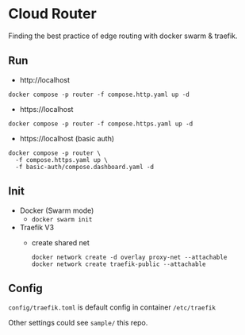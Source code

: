 # Cloud Router

Finding the best practice of edge routing with docker swarm &amp; traefik.

## Run

* http://localhost

```
docker compose -p router -f compose.http.yaml up -d
```


* https://localhost

```
docker compose -p router -f compose.https.yaml up -d
```

* https://localhost (basic auth)

```
docker compose -p router \
  -f compose.https.yaml up \
  -f basic-auth/compose.dashboard.yaml -d
```

## Init

* Docker (Swarm mode)
  * `docker swarm init`
* Traefik V3
  * create shared net

    ```
    docker network create -d overlay proxy-net --attachable
    docker network create traefik-public --attachable
    ```

## Config

`config/traefik.toml` is default config in container `/etc/traefik`

Other settings could see `sample/` this repo. 
